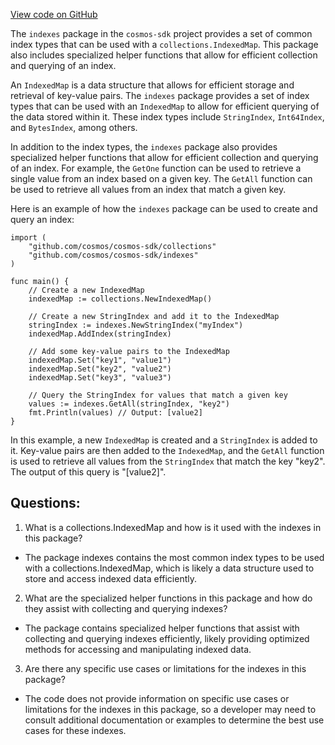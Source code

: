 [View code on GitHub](https://github.com/cosmos/cosmos-sdk.git/collections/indexes/doc.go)

The `indexes` package in the `cosmos-sdk` project provides a set of common index types that can be used with a `collections.IndexedMap`. This package also includes specialized helper functions that allow for efficient collection and querying of an index.

An `IndexedMap` is a data structure that allows for efficient storage and retrieval of key-value pairs. The `indexes` package provides a set of index types that can be used with an `IndexedMap` to allow for efficient querying of the data stored within it. These index types include `StringIndex`, `Int64Index`, and `BytesIndex`, among others.

In addition to the index types, the `indexes` package also provides specialized helper functions that allow for efficient collection and querying of an index. For example, the `GetOne` function can be used to retrieve a single value from an index based on a given key. The `GetAll` function can be used to retrieve all values from an index that match a given key.

Here is an example of how the `indexes` package can be used to create and query an index:

```
import (
    "github.com/cosmos/cosmos-sdk/collections"
    "github.com/cosmos/cosmos-sdk/indexes"
)

func main() {
    // Create a new IndexedMap
    indexedMap := collections.NewIndexedMap()

    // Create a new StringIndex and add it to the IndexedMap
    stringIndex := indexes.NewStringIndex("myIndex")
    indexedMap.AddIndex(stringIndex)

    // Add some key-value pairs to the IndexedMap
    indexedMap.Set("key1", "value1")
    indexedMap.Set("key2", "value2")
    indexedMap.Set("key3", "value3")

    // Query the StringIndex for values that match a given key
    values := indexes.GetAll(stringIndex, "key2")
    fmt.Println(values) // Output: [value2]
}
```

In this example, a new `IndexedMap` is created and a `StringIndex` is added to it. Key-value pairs are then added to the `IndexedMap`, and the `GetAll` function is used to retrieve all values from the `StringIndex` that match the key "key2". The output of this query is "[value2]".
## Questions: 
 1. What is a collections.IndexedMap and how is it used with the indexes in this package?
- The package indexes contains the most common index types to be used with a collections.IndexedMap, which is likely a data structure used to store and access indexed data efficiently.

2. What are the specialized helper functions in this package and how do they assist with collecting and querying indexes?
- The package contains specialized helper functions that assist with collecting and querying indexes efficiently, likely providing optimized methods for accessing and manipulating indexed data.

3. Are there any specific use cases or limitations for the indexes in this package?
- The code does not provide information on specific use cases or limitations for the indexes in this package, so a developer may need to consult additional documentation or examples to determine the best use cases for these indexes.